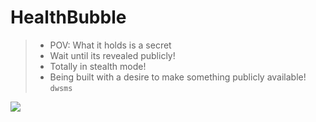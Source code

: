 # HealthBubble
> + POV: What it holds is a secret
> + Wait until its revealed publicly!
> + Totally in stealth mode!
> + Being built with a desire to make something publicly available!
```dwsms```
<img src="https://thehealthcaretechnologyreport.com/wp-content/uploads/2019/02/hc-bubble.jpg">

